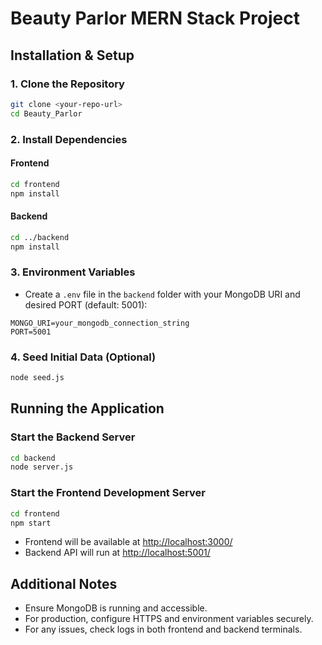 # Beauty Parlor MERN Stack Project

## Installation & Setup

### 1. Clone the Repository
```bash
git clone <your-repo-url>
cd Beauty_Parlor
```

### 2. Install Dependencies

#### Frontend
```bash
cd frontend
npm install
```

#### Backend
```bash
cd ../backend
npm install
```

### 3. Environment Variables
- Create a `.env` file in the `backend` folder with your MongoDB URI and desired PORT (default: 5001):
```
MONGO_URI=your_mongodb_connection_string
PORT=5001
```

### 4. Seed Initial Data (Optional)
```bash
node seed.js
```

## Running the Application

### Start the Backend Server
```bash
cd backend
node server.js
```

### Start the Frontend Development Server
```bash
cd frontend
npm start
```

- Frontend will be available at [http://localhost:3000/](http://localhost:3000/)
- Backend API will run at [http://localhost:5001/](http://localhost:5001/)

## Additional Notes
- Ensure MongoDB is running and accessible.
- For production, configure HTTPS and environment variables securely.
- For any issues, check logs in both frontend and backend terminals.